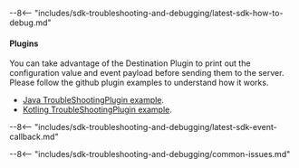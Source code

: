 --8<-- "includes/sdk-troubleshooting-and-debugging/latest-sdk-how-to-debug.md"

#### Plugins
You can take advantage of the Destination Plugin to print out the configuration value and event payload before sending them to the server. Please follow the github plugin examples to understand how it works. 

- [Java TroubleShootingPlugin example](https://github.com/amplitude/Amplitude-Kotlin/blob/main/samples/java-android-app/src/main/java/com/amplitude/android/sample/TroubleShootingPlugin.java).
- [Kotling TroubleShootingPlugin example](https://github.com/amplitude/Amplitude-Kotlin/blob/main/samples/kotlin-android-app/src/main/java/com/amplitude/android/sample/TroubleShootingPlugin.kt).

--8<-- "includes/sdk-troubleshooting-and-debugging/latest-sdk-event-callback.md"

--8<-- "includes/sdk-troubleshooting-and-debugging/common-issues.md"